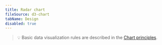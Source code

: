 ```yaml
---
title: Radar chart
fileSource: d3-chart
tabName: Design
disabled: true
---
```


> 💡 Basic data visualization rules are described in the [Chart principles](/data-display/chart/).
